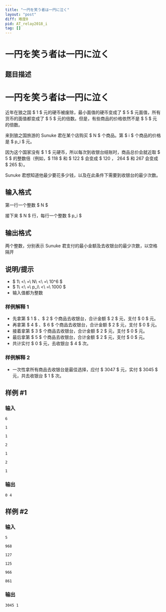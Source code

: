 ```yaml
---
title: "一円を笑う者は一円に泣く"
layout: "post"
diff: 难度0
pid: AT_relay2018_i
tag: []
---
```


# 一円を笑う者は一円に泣く

## 题目描述

# 一円を笑う者は一円に泣く


[problemUrl]: https://atcoder.jp/contests/cf18-relay-open/tasks/relay2018_i

近年在狼之国 $ 1 $ 元的硬币被废除，最小面值的硬币变成了 $ 5 $ 元面值，所有货币的面值都变成了 $ 5 $ 元的倍数。但是，有些商品的价格依然不是 $ 5 $ 元的倍数。

来到狼之国旅游的 Sunuke 君在某个店购买 $ N $ 个商品。第 $ i $ 个商品的价格是 $ p_i $ 元。

因为这个国家没有 $ 1 $ 元硬币，所以每次到收银台结账时，商品总价会就近取 $ 5 $ 的整数倍（例如，$ 118 $ 和 $ 122 $ 会变成 $ 120 $，$ 264 $ 和 $267$ 会变成 $ 265 $）。

Sunuke 君想知道他最少要花多少钱，以及在此条件下需要到收银台的最少次数。

## 输入格式

第一行一个整数 $ N $ 

接下来 $ N $ 行，每行一个整数  $ p_i $

## 输出格式

两个整数，分别表示 Sunuke 君支付的最小金额及去收银台的最少次数，以空格隔开

## 说明/提示

- $ 1\ <\ =\ N\ <\ =\ 10^6 $
- $ 1\ <\ =\ p_i\ <\ =\ 1000 $
- 输入值都为整数

### 样例解释 1

- 先拿第 $ 1 $ 、$ 2 $ 个商品去收银台，合计金额 $ 2 $ 元，支付 $ 0 $ 元。 
- 再拿第 $ 4 $ 、$ 6 $ 个商品去收银台，合计金额 $ 2 $ 元，支付 $ 0 $ 元。 
- 接着拿第 $ 3 $ 个商品去收银台，合计金额 $ 2 $ 元，支付 $ 0 $ 元。 
- 最后拿第 $ 5 $ 个商品去收银台，合计金额 $ 2 $ 元，支付 $ 0 $ 元。 
- 共计实付 $ 0 $ 元，去收银台 $ 4 $ 次。

### 样例解释 2

 - 一次性拿所有商品去收银台是最佳选择，应付 $ 3047 $ 元，实付 $ 3045 $ 元，共去收银台 $ 1 $ 次。

## 样例 #1

### 输入

```
6
1
1
2
1
2
1
```

### 输出

```
0 4
```

## 样例 #2

### 输入

```
5
968
127
125
966
861
```

### 输出

```
3045 1
```

